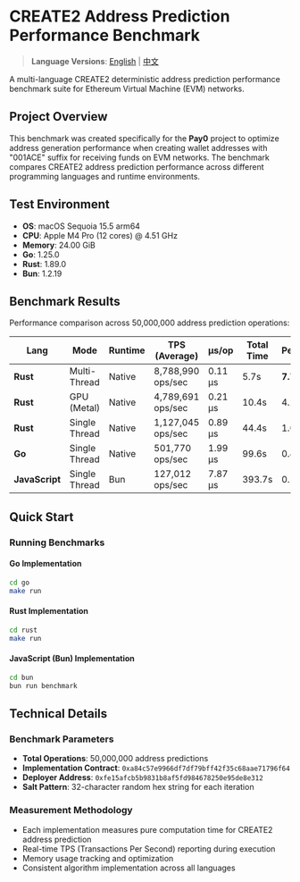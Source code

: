 # CREATE2 Address Prediction Performance Benchmark

> **Language Versions**: [English](README.md) | [中文](README_CN.md)

A multi-language CREATE2 deterministic address prediction performance benchmark suite for Ethereum Virtual Machine (EVM) networks.

## Project Overview

This benchmark was created specifically for the **Pay0** project to optimize address generation performance when creating wallet addresses with "001ACE" suffix for receiving funds on EVM networks. The benchmark compares CREATE2 address prediction performance across different programming languages and runtime environments.

## Test Environment

- **OS**: macOS Sequoia 15.5 arm64
- **CPU**: Apple M4 Pro (12 cores) @ 4.51 GHz
- **Memory**: 24.00 GiB
- **Go**: 1.25.0
- **Rust**: 1.89.0
- **Bun**: 1.2.19

## Benchmark Results

Performance comparison across 50,000,000 address prediction operations:

| Lang           | Mode          | Runtime | TPS (Average)     | μs/op   | Total Time | Performance |
| -------------- | ------------- | ------- | ----------------- | ------- | ---------- | ----------- |
| **Rust**       | Multi-Thread  | Native  | 8,788,990 ops/sec | 0.11 μs | 5.7s       | **7.79x**   |
| **Rust**       | GPU (Metal)   | Native  | 4,789,691 ops/sec | 0.21 μs | 10.4s      | 4.25x       |
| **Rust**       | Single Thread | Native  | 1,127,045 ops/sec | 0.89 μs | 44.4s      | 1.00x       |
| **Go**         | Single Thread | Native  | 501,770 ops/sec   | 1.99 μs | 99.6s      | 0.45x       |
| **JavaScript** | Single Thread | Bun     | 127,012 ops/sec   | 7.87 μs | 393.7s     | 0.11x       |

## Quick Start

### Running Benchmarks

#### Go Implementation

```bash
cd go
make run
```

#### Rust Implementation

```bash
cd rust
make run
```

#### JavaScript (Bun) Implementation

```bash
cd bun
bun run benchmark
```

## Technical Details

### Benchmark Parameters

- **Total Operations**: 50,000,000 address predictions
- **Implementation Contract**: `0xa84c57e9966df7df79bff42f35c68aae71796f64`
- **Deployer Address**: `0xfe15afcb5b9831b8af5fd984678250e95de8e312`
- **Salt Pattern**: 32-character random hex string for each iteration

### Measurement Methodology

- Each implementation measures pure computation time for CREATE2 address prediction
- Real-time TPS (Transactions Per Second) reporting during execution
- Memory usage tracking and optimization
- Consistent algorithm implementation across all languages
